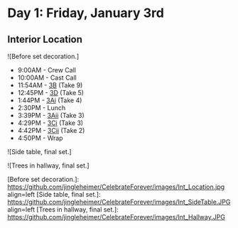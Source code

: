 # Day 1: Friday, January 3rd
## Interior Location
![Before set decoration.] 

* 9:00AM - Crew Call
* 10:00AM - Cast Call
* 11:54AM - [3B](3B--Take09--.md) (Take 9)
* 12:45PM - [3D](3D--Take05--.md) (Take 5)
* 1:44PM - [3Ai](3Ai--Take04--.md) (Take 4)
* 2:30PM - Lunch
* 3:39PM - [3Aii](3Aii--Take03--.md) (Take 3)
* 4:29PM - [3Ci](3Ci--Take03--.md) (Take 3)
* 4:42PM - [3Cii](3Cii--Take02--.md) (Take 2)
* 4:50PM - Wrap

![Side table, final set.]

![Trees in hallway, final set.]

[Before set decoration.]: https://github.com/jingleheimer/CelebrateForever/images/Int_Location.jpg align=left 
[Side table, final set.]: https://github.com/jingleheimer/CelebrateForever/images/Int_SideTable.JPG align=left
[Trees in hallway, final set.]: https://github.com/jingleheimer/CelebrateForever/images/Int_Hallway.JPG 